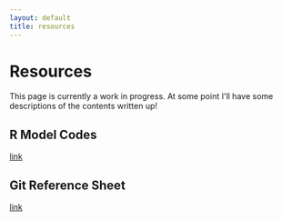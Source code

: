```yaml
---
layout: default
title: resources
---
```


# Resources

This page is currently a work in progress. At some point I'll have some descriptions of the contents written up!

## R Model Codes

[link](https://philswatton.github.io/Collected-R-Code/)

## Git Reference Sheet

[link](/resources/git-reference.html)